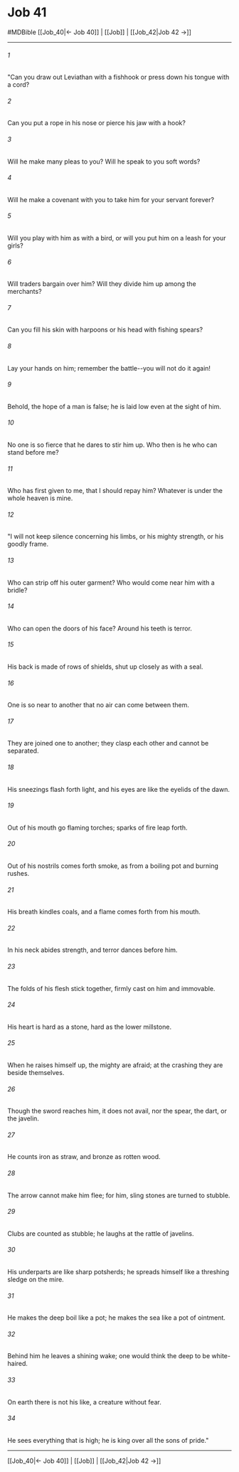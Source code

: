 # Job 41
#MDBible
[[Job_40|← Job 40]] | [[Job]] | [[Job_42|Job 42 →]]

***

###### 1 
"Can you draw out Leviathan with a fishhook or press down his tongue with a cord? 

###### 2 
Can you put a rope in his nose or pierce his jaw with a hook? 

###### 3 
Will he make many pleas to you? Will he speak to you soft words? 

###### 4 
Will he make a covenant with you to take him for your servant forever? 

###### 5 
Will you play with him as with a bird, or will you put him on a leash for your girls? 

###### 6 
Will traders bargain over him? Will they divide him up among the merchants? 

###### 7 
Can you fill his skin with harpoons or his head with fishing spears? 

###### 8 
Lay your hands on him; remember the battle--you will not do it again! 

###### 9 
Behold, the hope of a man is false; he is laid low even at the sight of him. 

###### 10 
No one is so fierce that he dares to stir him up. Who then is he who can stand before me? 

###### 11 
Who has first given to me, that I should repay him? Whatever is under the whole heaven is mine. 

###### 12 
"I will not keep silence concerning his limbs, or his mighty strength, or his goodly frame. 

###### 13 
Who can strip off his outer garment? Who would come near him with a bridle? 

###### 14 
Who can open the doors of his face? Around his teeth is terror. 

###### 15 
His back is made of rows of shields, shut up closely as with a seal. 

###### 16 
One is so near to another that no air can come between them. 

###### 17 
They are joined one to another; they clasp each other and cannot be separated. 

###### 18 
His sneezings flash forth light, and his eyes are like the eyelids of the dawn. 

###### 19 
Out of his mouth go flaming torches; sparks of fire leap forth. 

###### 20 
Out of his nostrils comes forth smoke, as from a boiling pot and burning rushes. 

###### 21 
His breath kindles coals, and a flame comes forth from his mouth. 

###### 22 
In his neck abides strength, and terror dances before him. 

###### 23 
The folds of his flesh stick together, firmly cast on him and immovable. 

###### 24 
His heart is hard as a stone, hard as the lower millstone. 

###### 25 
When he raises himself up, the mighty are afraid; at the crashing they are beside themselves. 

###### 26 
Though the sword reaches him, it does not avail, nor the spear, the dart, or the javelin. 

###### 27 
He counts iron as straw, and bronze as rotten wood. 

###### 28 
The arrow cannot make him flee; for him, sling stones are turned to stubble. 

###### 29 
Clubs are counted as stubble; he laughs at the rattle of javelins. 

###### 30 
His underparts are like sharp potsherds; he spreads himself like a threshing sledge on the mire. 

###### 31 
He makes the deep boil like a pot; he makes the sea like a pot of ointment. 

###### 32 
Behind him he leaves a shining wake; one would think the deep to be white-haired. 

###### 33 
On earth there is not his like, a creature without fear. 

###### 34 
He sees everything that is high; he is king over all the sons of pride." 

***

[[Job_40|← Job 40]] | [[Job]] | [[Job_42|Job 42 →]]
